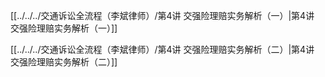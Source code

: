 [[../../../交通诉讼全流程（李斌律师）/第4讲 交强险理赔实务解析（一）|第4讲 交强险理赔实务解析（一）]]

[[../../../交通诉讼全流程（李斌律师）/第4讲 交强险理赔实务解析（二）|第4讲 交强险理赔实务解析（二）]]